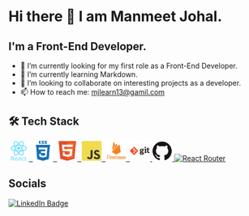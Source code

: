 # Hi there 👋 I am Manmeet Johal.

## I'm a Front-End Developer.

- 🔭 I’m currently looking for my first role as a Front-End Developer.
- 🌱 I’m currently learning Markdown.
- 👯 I’m looking to collaborate on interesting projects as a developer.
- 📫 How to reach me: mjlearn13@gamil.com

## 🛠️ Tech Stack
<div>
    <a href="https://react.dev/">
      <img src="https://github.com/devicons/devicon/blob/master/icons/react/react-original-wordmark.svg" title="React"         
      alt="React" width="40" height="40"/>&nbsp;
    </a>
    <a href="https://developer.mozilla.org/en-US/docs/Web/CSS">
      <img src="https://github.com/devicons/devicon/blob/master/icons/css3/css3-plain-wordmark.svg"  title="CSS3" alt="CSS" 
      width="40" height="40"/>&nbsp;
    </a>
     <a href="https://developer.mozilla.org/en-US/docs/Web/HTML">
      <img src="https://github.com/devicons/devicon/blob/master/icons/html5/html5-original.svg" title="HTML5" alt="HTML" 
      width="40" height="40"/>&nbsp;
    </a>
     <a href="https://developer.mozilla.org/en-US/docs/Web/javascript">
      <img src="https://github.com/devicons/devicon/blob/master/icons/javascript/javascript-original.svg" title="JavaScript" 
      alt="JavaScript" width="40" height="40"/>&nbsp;
    </a>
     <a href="https://firebase.google.com/">
      <img src="https://github.com/devicons/devicon/blob/master/icons/firebase/firebase-plain-wordmark.svg" title="Firebase" alt="Firebase" width="40" height="40"/>&nbsp;
    </a>
     <a href="https://git-scm.com/">
      <img src="https://github.com/devicons/devicon/blob/master/icons/git/git-original-wordmark.svg" title="Git" alt="Git" 
      width="40" height="40"/>
    </a>
    <a href="https://github.com/">
      <img src="https://github.com/devicons/devicon/blob/master/icons/github/github-original.svg" title="Github" alt="Github" 
      width="40" height="40"/>
    </a>
    <a href="https://reactrouter.com/en/main">
      <img src="https://cdn.freebiesupply.com/logos/thumbs/2x/react-router-logo.png" title="React Router" alt="React Router" 
      width="40" height="40"/>
    </a>


    
    
</div>



## Socials
<a href="https://www.linkedin.com/">
    <img src="https://img.shields.io/badge/LinkedIn-blue?style=for-the-badge&logo=linkedin&logoColor=white" alt="LinkedIn Badge"/>
  </a>








